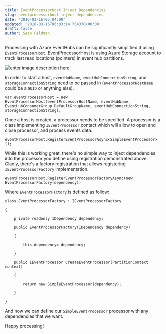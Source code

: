 ```yaml
---
title: EventProcessorHost Inject Dependencies
slug: eventprocessorhost-inject-dependencies
date: '2016-03-16T05:04:00'
updated: '2016-03-16T06:03:14.754370+00:00'
draft: false
author: Sean Feldman
---
```

Processing with Azure EventHubs can be significantly simplified if using [`EventProcessorHost`](https://msdn.microsoft.com/library/microsoft.servicebus.messaging.eventprocessorhost.aspx). EventProcessorHost is using Azure Storage account to track last read locations (pointers) in event hub partitions. 

![enter image description here][1]

In order to start a host, `eventHubName`, `eventHubConnectionString`, and `storageConnectionString` need to be passed in (`eventProcessorHostName` could be a `GUID` or anything else).

```
var eventProcessorHost = new EventProcessorHost(eventProcessorHostName, eventHubName, EventHubConsumerGroup.DefaultGroupName, eventHubConnectionString, storageConnectionString);
```

Once a host is created, a processor needs to be specified. A processor is a class implementing `IEventProcessor` contact which will allow to open and close processor, and process events data.

```
eventProcessorHost.RegisterEventProcessorAsync<SimpleEventProcessor>();
```

While this is working great, there's no simple way to inject dependencies into the processor you define using registration demonstrated above. Gladly, there's a factory registration that allows registering `IEventProcessorFactory` implementation.

```
eventProcessorHost.RegisterEventProcessorFactoryAsync(new EventProcessorFactory(dependency))
```

Where `EventProcessorFactory` is defined as follow:

```
class EventProcessorFactory : IEventProcessorFactory
{
    private readonly IDependency dependency;
    public EventProcessorFactory(IDependency dependency)
    {
        this.dependency= dependency;
    }
    public IEventProcessor CreateEventProcessor(PartitionContext context)
    {
        return new SimpleEventProcessor(dependency);
    }
}
```

And now we can define our `SimpleEventProcessor` processor with any dependencies that we want. 

Happy processing!


[1]: https://aspblogs.blob.core.windows.net:443/media/sfeldman/2016/event-processor-host.png
